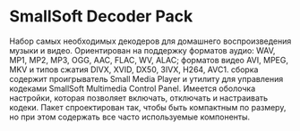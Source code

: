 # SmallSoft Decoder Pack

Набор самых необходимых декодеров для домашнего воспроизведения музыки и видео. Ориентирован на поддержку форматов аудио: WAV, MP1, MP2, MP3, OGG, AAC, FLAC, WV, ALAC; форматов видео AVI, MPEG, MKV и типов сжатия DIVX, XVID, DX50, 3IVX, H264, AVC1. сборка содержит проигрыватель Small Media Player и утилиту для управления кодеками SmallSoft Multimedia Control Panel. Имеется оболочка настройки, которая позволяет включать, отключать и настраивать кодеки.
Пакет спроектирован так, чтобы быть компактным по размеру, но при этом содержать все часто используемые компоненты.
